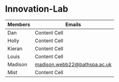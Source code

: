 # Innovation-Lab

|    Members    |    Emails     |
| ------------- | ------------- |
| Dan  | Content Cell  |
| Holly  | Content Cell  |
| Kieran  | Content Cell  |
| Louis | Content Cell  |
| Madison  | madison.webb22@bathspa.ac.uk  |
| Mist  | Content Cell  |
